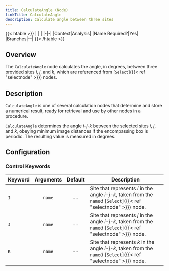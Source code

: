 ```yaml
---
title: CalculateAngle (Node)
linkTitle: CalculateAngle
description: Calculate angle between three sites
---
```


{{< htable >}}
| | |
|-|-|
|Context|Analysis|
|Name Required?|Yes|
|Branches|--|
{{< /htable >}}

## Overview

The `CalculateAngle` node calculates the angle, in degrees, between three provided sites $i$, $j$, and $k$, which are referenced from [`Select`]({{< ref "selectnode" >}}) nodes.

## Description

`CalculateAngle` is one of several calculation nodes that determine and store a numerical result, ready for retrieval and use by other nodes in a procedure.

`CalculateAngle` determines the angle $i$-$j$-$k$ between the selected sites $i$, $j$, and $k$, obeying minimum image distances if the encompassing box is periodic. The resulting value is measured in degrees.

## Configuration

### Control Keywords

|Keyword|Arguments|Default|Description|
|:------|:--:|:-----:|-----------|
|`I`|`name`|--|Site that represents $i$ in the angle $i$-$j$-$k$, taken from the `name`d [`Select`]({{< ref "selectnode" >}}) node.|
|`J`|`name`|--|Site that represents $j$ in the angle $i$-$j$-$k$, taken from the `name`d [`Select`]({{< ref "selectnode" >}}) node.|
|`K`|`name`|--|Site that represents $k$ in the angle $i$-$j$-$k$, taken from the `name`d [`Select`]({{< ref "selectnode" >}}) node.|
